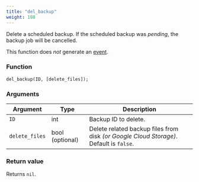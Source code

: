```yaml
---
title: "del_backup"
weight: 188
---
```



Delete a scheduled backup. If the scheduled backup was *pending*, the backup job will be cancelled.

This function does *not* generate an [event](../../overview/events).

### Function

`del_backup(ID, [delete_files]);`

### Arguments

Argument | Type | Description
--------- | ----------- | -----------
`ID` | int | Backup ID to delete.
`delete_files` | bool (optional) | Delete related backup files from disk *(or Google Cloud Storage)*. Default is `false`.

### Return value

Returns `nil`.

